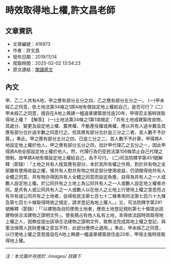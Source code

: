 # 時效取得地上權,許文昌老師

## 文章資訊
- 文章編號：416973
- 作者：許文昌
- 發布日期：2019/11/14
- 爬取時間：2025-02-02 13:54:23
- 原文連結：[閱讀原文](https://real-estate.get.com.tw/Columns/detail.aspx?no=416973)

## 內文
甲、乙二人共有A地，甲之應有部分五分之四，乙之應有部分五分之一。
(一)甲未經乙之同意，依土地法第34條之1將A地有償設定地上權給自己，是否可行？
(二)甲未經乙之同意，擅自在A地上興建一幢違章建築居住逾20年，甲得否主張時效取得地上權？
【解答】
(一)土地法第34條之1第1項規定：「共有土地或建築改良物，其處分、變更及設定地上權、農育權、不動產役權或典權，應以共有人過半數及其應有部分合計過半數之同意行之。但其應有部分合計逾三分之二者，其人數不予計算。」準此，甲之應有部分五分之四，已逾三分之二，其人數不予計算，甲得將A地設定地上權於他人。甲之應有部分五分之四，加計甲代理乙之五分之一，因此甲得將A地全部設定地上權於他人。然，代理行為仍受民法第106條禁止自己代理之限制。故甲將A地有償設定地上權給自己，為不可行。
(二)司法院釋字第451號解釋（節錄）：「土地之共有人按其應有部分，本於其所有權之作用，對於共有物之全部雖有使用收益之權，惟共有人對共有物之特定部分使用收益，仍須徵得他共有人全體之同意。共有物亦得因共有人全體之同意而設定負擔，自得為共有人之一人或數人設定地上權。於公同共有之土地上為公同共有人之一人或數人設定地上權者亦同。是共有人或公同共有人之一人或數人以在他人之土地上行使地上權之意思而占有共有或公同共有之土地者，自得依民法第七百七十二條準用同法第七百六十九條及第七百七十條取得時效之規定，請求登記為地上權人。」又，司法院釋字第291號解釋（節錄）：「『以建物為目的使用土地者，應依土地登記規則第七十條提出該建物係合法建物之證明文件』，使長期占有他人私有土地，本得依法因時效取得地上權之人，因無從提出該項合法建物之證明文件，致無法完成其地上權之登記，與憲法保障人民財產權之意旨不符，此部分應停止適用。」準此，甲未經乙之同意，以行使地上權之意思擅自在A地上興建一幢違章建築居住逾20年，甲得主張時效取得地上權。

---
*注：本文圖片存放於 ./images/ 目錄下*
